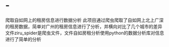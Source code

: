 # -
爬取自如网上的租房信息进行数据分析
此项目通过爬虫爬取了自如网上北上广深的租房数据，简单对广州的租房信息进行了分析，并横向对比了几个城市的差异
文件ziru_spider是爬虫文件，文件自如房租分析使用python的数据分析库对信息进行了简单的分析
